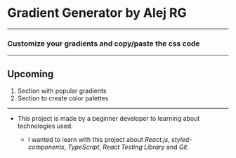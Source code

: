 # Gradient Generator by Alej RG

***

### Customize your gradients and copy/paste the css code

[comment]: <> (Todo: add different images)

---

## Upcoming

1. Section with popular gradients
2. Section to create color palettes

---

- This project is made by a beginner developer to learning about technologies used.

    - I wanted to learn with this project about *React.js*, *styled-components*, *TypeScript*, *React Testing Library* and *Git*.
